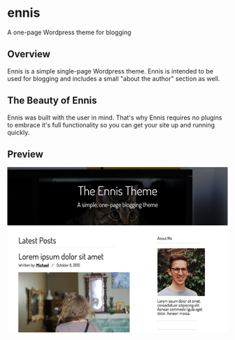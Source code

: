 # ennis
A one-page Wordpress theme for blogging
## Overview
Ennis is a simple single-page Wordpress theme. Ennis is intended to be used for blogging and includes a small "about the author"  section as well.

## The Beauty of Ennis
Ennis was built with the user in mind. That's why Ennis requires no plugins to embrace it's full functionality so you can get your site up and running quickly.

## Preview
![Ennis Preview](/screenshot.png?raw=true "Ennis Preview")

